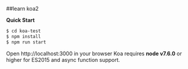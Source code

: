 ##learn koa2

**Quick Start**
``` bash
$ cd koa-test
$ npm install
$ npm run start
```
Open http://localhost:3000 in your browser
Koa requires __node v7.6.0__ or higher for ES2015 and async function support.
